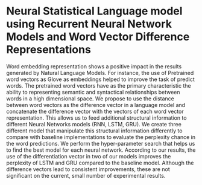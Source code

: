 # Neural Statistical Language model using Recurrent Neural Network Models and Word Vector Difference Representations

Word embedding representation shows a positive impact in the results generated by Natural Language Models. For instance, the use of Pretrained word vectors as Glove as embeddings helped to improve the task of predict words. The pretrained word vectors have as the primary characteristic the ability to representing semantic and syntactical relationships between words in a high dimensional space.
We propose to use the distance between word vectors as the difference vector in a language model and concatenate the difference vector with the vectors of each word vector representation. This allows us to feed additional structural information to different Neural Networks models (RNN, LSTM, GRU). We create three different model that manipulate this structural information differently to compare with baseline implementations to evaluate the perplexity chance in the word predictions.
We perform the hyper-parameter search that helps us to find the best model for each neural network. According to our results, the use of the differentiation vector in two of our models improves the perplexity of LSTM and GRU compared to the baseline model. Although the difference vectors lead to consistent improvements, these are not significant on the current, small number of experimental results.
